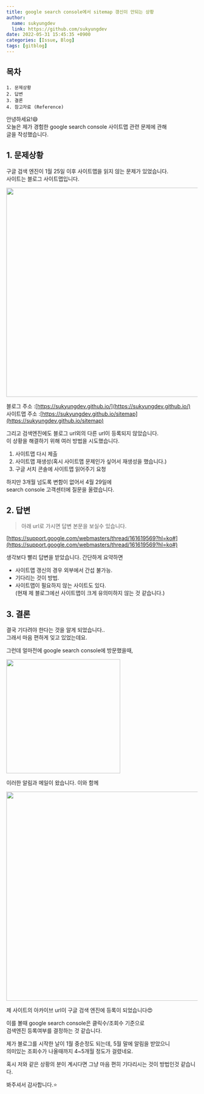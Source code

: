 ```yaml
---
title: google search console에서 sitemap 갱신이 안되는 상황
author:
  name: sukyungdev
  link: https://github.com/sukyungdev
date: 2022-05-31 15:45:35 +0900
categories: [Issue, Blog]
tags: [gitblog]
---
```


## 목차

```
1. 문제상황
2. 답변
3. 결론
4. 참고자료 (Reference)
```

안녕하세요!😄  
오늘은 제가 경험한 google search console 사이트맵 관련 문제에 관해  
글을 작성했습니다.

## 1. 문제상황

구글 검색 엔진이 1월 25일 이후 사이트맵을 읽지 않는 문제가 있었습니다.  
사이트는 블로그 사이트맵입니다.

<img src="https://user-images.githubusercontent.com/96860670/171213511-cc57980a-fdb1-472e-98da-a2595045682c.png" alt="" width="550px">

블로그 주소 :[https://sukyungdev.github.io/](https://sukyungdev.github.io/)  
사이트맵 주소 :[https://sukyungdev.github.io/sitemap](https://sukyungdev.github.io/sitemap)

그리고 검색엔진에도 블로그 url외의 다른 url이 등록되지 않았습니다.  
이 상황을 해결하기 위해 여러 방법을 시도했습니다.

1. 사이트맵 다시 제출
2. 사이트맵 재생성(혹시 사이트맵 문제인가 싶어서 재생성을 했습니다.)
3. 구글 서치 콘솔에 사이트맵 읽어주기 요청

하지만 3개월 넘도록 변함이 없어서 4월 29일에  
search console 고객센터에 질문을 올렸습니다.

## 2. 답변

> 아래 url로 가시면 답변 본문을 보실수 있습니다.

[https://support.google.com/webmasters/thread/161619569?hl=ko#](https://support.google.com/webmasters/thread/161619569?hl=ko#)

생각보다 빨리 답변을 받았습니다.
간단하게 요약하면

- 사이트맵 갱신의 경우 외부에서 간섭 불가능.
- 기다리는 것이 방법.
- 사이트맵이 필요하지 않는 사이트도 있다.  
  (현재 제 블로그에선 사이트맵이 크게 유의미하지 않는 것 같습니다.)

## 3. 결론

결국 기다려야 한다는 것을 알게 되었습니다..  
그래서 마음 편하게 잊고 있었는데요.

그런데 얼마전에 google search console에 방문했을때,

<img src="https://user-images.githubusercontent.com/96860670/171213997-64fef60d-1ba3-4237-9387-3451a7cc0750.png" alt="" width="300px">

이러한 알림과 메일이 왔습니다. 이와 함께

<img src="https://user-images.githubusercontent.com/96860670/171214569-937d04a6-f180-4cd0-ba98-10e891db9ed4.png" alt="" width="550px">

제 사이트의 아카이브 url이 구글 검색 엔진에 등록이 되었습니다😍

이를 볼때 google search console은 클릭수/조회수 기준으로  
검색엔진 등록여부를 결정하는 것 같습니다.

제가 블로그를 시작한 날이 1월 중순정도 되는데, 5월 말에 알림을 받았으니  
의미있는 조회수가 나올때까지 4~5개월 정도가 걸렸네요.

혹시 저와 같은 상황의 분이 계시다면 그냥 마음 편히 기다리시는 것이 방법인것 같습니다.

봐주셔서 감사합니다.⭐️
